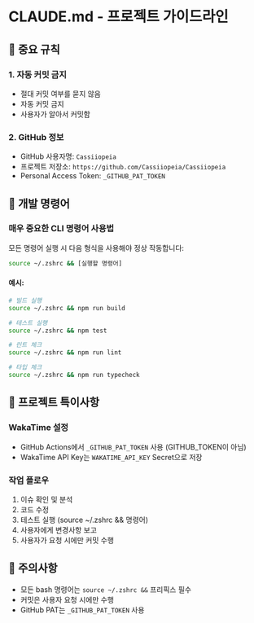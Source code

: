 # CLAUDE.md - 프로젝트 가이드라인

## 🚨 중요 규칙

### 1. **자동 커밋 금지**
- 절대 커밋 여부를 묻지 않음
- 자동 커밋 금지
- 사용자가 알아서 커밋함

### 2. **GitHub 정보**
- GitHub 사용자명: `Cassiiopeia`
- 프로젝트 저장소: `https://github.com/Cassiiopeia/Cassiiopeia`
- Personal Access Token: `_GITHUB_PAT_TOKEN` 

## 📝 개발 명령어

### **매우 중요한 CLI 명령어 사용법**
모든 명령어 실행 시 다음 형식을 사용해야 정상 작동합니다:

```bash
source ~/.zshrc && [실행할 명령어]
```

#### 예시:
```bash
# 빌드 실행
source ~/.zshrc && npm run build

# 테스트 실행
source ~/.zshrc && npm test

# 린트 체크
source ~/.zshrc && npm run lint

# 타입 체크
source ~/.zshrc && npm run typecheck
```

## 🔧 프로젝트 특이사항

### WakaTime 설정
- GitHub Actions에서 `_GITHUB_PAT_TOKEN` 사용 (GITHUB_TOKEN이 아님)
- WakaTime API Key는 `WAKATIME_API_KEY` Secret으로 저장

### 작업 플로우
1. 이슈 확인 및 분석
2. 코드 수정
3. 테스트 실행 (source ~/.zshrc && 명령어)
4. 사용자에게 변경사항 보고
5. 사용자가 요청 시에만 커밋 수행

## 📌 주의사항
- 모든 bash 명령어는 `source ~/.zshrc &&` 프리픽스 필수
- 커밋은 사용자 요청 시에만 수행
- GitHub PAT는 `_GITHUB_PAT_TOKEN` 사용 